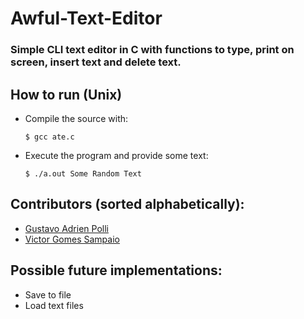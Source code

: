 # Awful-Text-Editor

### Simple CLI text editor in C with functions to type, print on screen, insert text and delete text.

## How to run (Unix)

- Compile the source with:

  `$ gcc ate.c`

- Execute the program and provide some text:

  `$ ./a.out Some Random Text`

## Contributors (sorted alphabetically):

- [Gustavo Adrien Polli](https://github.com/gapolli)
- [Victor Gomes Sampaio](https://github.com/VictorGom3s)

## Possible future implementations:

- Save to file
- Load text files
